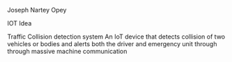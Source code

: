 Joseph Nartey Opey


IOT Idea


Traffic Collision detection system
An IoT device that detects collision of two vehicles or bodies and alerts both the driver and emergency unit through through massive machine communication
